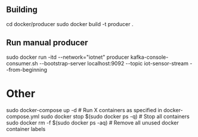 ## Building 
cd docker/producer
sudo docker build -t producer .

## Run manual producer
sudo docker run -itd --network="iotnet" producer
kafka-console-consumer.sh --bootstrap-server localhost:9092 --topic iot-sensor-stream --from-beginning

# Other
sudo docker-compose up -d # Run X containers as specified in docker-compose.yml
sudo docker stop $(sudo docker ps -q) # Stop all containers
sudo docker rm -f $(sudo docker ps -aq) # Remove all unused docker container labels
